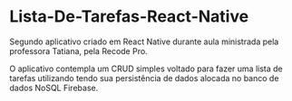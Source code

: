 # Lista-De-Tarefas-React-Native
Segundo aplicativo criado em React Native durante aula ministrada pela professora Tatiana, pela Recode Pro.

O aplicativo contempla um CRUD simples voltado para fazer uma lista de tarefas utilizando tendo sua persistência de dados alocada no banco de dados NoSQL Firebase.
